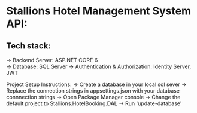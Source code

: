 <h1>Stallions Hotel Management System API:</h1>

<h2>Tech stack:</h2>
-> Backend Server: ASP.NET CORE 6 <br>
-> Database: SQL Server
-> Authentication & Authorization: Identity Server, JWT

Project Setup Instructions:
-> Create a database in your local sql sever
-> Replace the connection strings in appsettings.json with your database connnection strings
-> Open Package Manager console
-> Change the default project to Stallions.HotelBooking.DAL
-> Run 'update-database'
